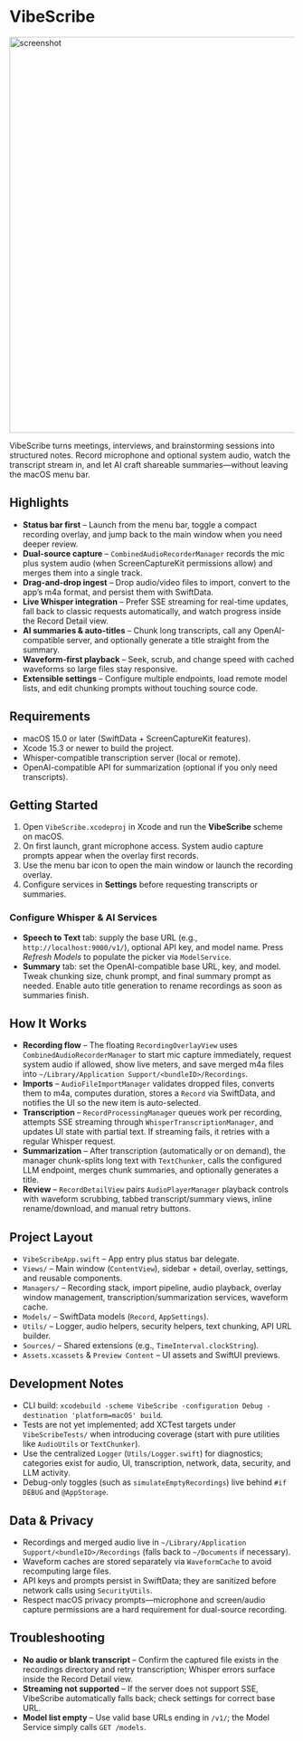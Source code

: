 # VibeScribe

<img width="700" alt="screenshot" src="https://github.com/user-attachments/assets/53b42ce6-f0d6-405e-b5a1-b3b19fc56c90" />

VibeScribe turns meetings, interviews, and brainstorming sessions into structured notes. Record microphone and optional system audio, watch the transcript stream in, and let AI craft shareable summaries—without leaving the macOS menu bar.

## Highlights
- **Status bar first** – Launch from the menu bar, toggle a compact recording overlay, and jump back to the main window when you need deeper review.  
- **Dual-source capture** – `CombinedAudioRecorderManager` records the mic plus system audio (when ScreenCaptureKit permissions allow) and merges them into a single track.  
- **Drag-and-drop ingest** – Drop audio/video files to import, convert to the app’s m4a format, and persist them with SwiftData.  
- **Live Whisper integration** – Prefer SSE streaming for real-time updates, fall back to classic requests automatically, and watch progress inside the Record Detail view.  
- **AI summaries & auto-titles** – Chunk long transcripts, call any OpenAI-compatible server, and optionally generate a title straight from the summary.  
- **Waveform-first playback** – Seek, scrub, and change speed with cached waveforms so large files stay responsive.  
- **Extensible settings** – Configure multiple endpoints, load remote model lists, and edit chunking prompts without touching source code.

## Requirements
- macOS 15.0 or later (SwiftData + ScreenCaptureKit features).  
- Xcode 15.3 or newer to build the project.  
- Whisper-compatible transcription server (local or remote).  
- OpenAI-compatible API for summarization (optional if you only need transcripts).

## Getting Started
1. Open `VibeScribe.xcodeproj` in Xcode and run the **VibeScribe** scheme on macOS.  
2. On first launch, grant microphone access. System audio capture prompts appear when the overlay first records.  
3. Use the menu bar icon to open the main window or launch the recording overlay.  
4. Configure services in **Settings** before requesting transcripts or summaries.

### Configure Whisper & AI Services
- **Speech to Text** tab: supply the base URL (e.g., `http://localhost:9000/v1/`), optional API key, and model name. Press *Refresh Models* to populate the picker via `ModelService`.  
- **Summary** tab: set the OpenAI-compatible base URL, key, and model. Tweak chunking size, chunk prompt, and final summary prompt as needed. Enable auto title generation to rename recordings as soon as summaries finish.

## How It Works
- **Recording flow** – The floating `RecordingOverlayView` uses `CombinedAudioRecorderManager` to start mic capture immediately, request system audio if allowed, show live meters, and save merged m4a files into `~/Library/Application Support/<bundleID>/Recordings`.  
- **Imports** – `AudioFileImportManager` validates dropped files, converts them to m4a, computes duration, stores a `Record` via SwiftData, and notifies the UI so the new item is auto-selected.  
- **Transcription** – `RecordProcessingManager` queues work per recording, attempts SSE streaming through `WhisperTranscriptionManager`, and updates UI state with partial text. If streaming fails, it retries with a regular Whisper request.  
- **Summarization** – After transcription (automatically or on demand), the manager chunk-splits long text with `TextChunker`, calls the configured LLM endpoint, merges chunk summaries, and optionally generates a title.  
- **Review** – `RecordDetailView` pairs `AudioPlayerManager` playback controls with waveform scrubbing, tabbed transcript/summary views, inline rename/download, and manual retry buttons.

## Project Layout
- `VibeScribeApp.swift` – App entry plus status bar delegate.  
- `Views/` – Main window (`ContentView`), sidebar + detail, overlay, settings, and reusable components.  
- `Managers/` – Recording stack, import pipeline, audio playback, overlay window management, transcription/summarization services, waveform cache.  
- `Models/` – SwiftData models (`Record`, `AppSettings`).  
- `Utils/` – Logger, audio helpers, security helpers, text chunking, API URL builder.  
- `Sources/` – Shared extensions (e.g., `TimeInterval.clockString`).  
- `Assets.xcassets` & `Preview Content` – UI assets and SwiftUI previews.

## Development Notes
- CLI build: `xcodebuild -scheme VibeScribe -configuration Debug -destination 'platform=macOS' build`.  
- Tests are not yet implemented; add XCTest targets under `VibeScribeTests/` when introducing coverage (start with pure utilities like `AudioUtils` or `TextChunker`).  
- Use the centralized `Logger` (`Utils/Logger.swift`) for diagnostics; categories exist for audio, UI, transcription, network, data, security, and LLM activity.  
- Debug-only toggles (such as `simulateEmptyRecordings`) live behind `#if DEBUG` and `@AppStorage`.

## Data & Privacy
- Recordings and merged audio live in `~/Library/Application Support/<bundleID>/Recordings` (falls back to `~/Documents` if necessary).  
- Waveform caches are stored separately via `WaveformCache` to avoid recomputing large files.  
- API keys and prompts persist in SwiftData; they are sanitized before network calls using `SecurityUtils`.  
- Respect macOS privacy prompts—microphone and screen/audio capture permissions are a hard requirement for dual-source recording.

## Troubleshooting
- **No audio or blank transcript** – Confirm the captured file exists in the recordings directory and retry transcription; Whisper errors surface inside the Record Detail view.  
- **Streaming not supported** – If the server does not support SSE, VibeScribe automatically falls back; check settings for correct base URL.  
- **Model list empty** – Use valid base URLs ending in `/v1/`; the Model Service simply calls `GET /models`.

